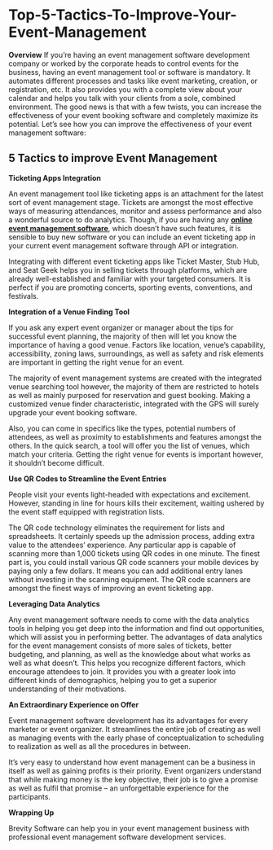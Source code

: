 # Top-5-Tactics-To-Improve-Your-Event-Management

<b>Overview</b>
If you’re having an event management software development company or worked by the corporate heads to control events for the business, having an event management tool or software is mandatory. It automates different processes and tasks like event marketing, creation, or registration, etc. It also provides you with a complete view about your calendar and helps you talk with your clients from a sole, combined environment.
The good news is that with a few twists, you can increase the effectiveness of your event booking software and completely maximize its potential. Let’s see how you can improve the effectiveness of your event management software:
 
 
<h2>5 Tactics to improve Event Management</h2>
 
 
<b>Ticketing Apps Integration</b> 

An event management tool like ticketing apps is an attachment for the latest sort of event management stage. Tickets are amongst the most effective ways of measuring attendances, monitor and assess performance and also a wonderful source to do analytics.
Though, if you are having any <a href="https://www.brevitysoftware.com/top-5-tactics-to-improve-your-event-management/" target="_blank"><b>online event management software</b></a>, which doesn’t have such features, it is sensible to buy new software or you can include an event ticketing app in your current event management software through API or integration.

Integrating with different event ticketing apps like Ticket Master, Stub Hub, and Seat Geek helps you in selling tickets through platforms, which are already well-established and familiar with your targeted consumers. It is perfect if you are promoting concerts, sporting events, conventions, and festivals.

 
<b>Integration of a Venue Finding Tool</b>

If you ask any expert event organizer or manager about the tips for successful event planning, the majority of then will let you know the importance of having a good venue. Factors like location, venue’s capability, accessibility, zoning laws, surroundings, as well as safety and risk elements are important in getting the right venue for an event.

The majority of event management systems are created with the integrated venue searching tool however, the majority of them are restricted to hotels as well as mainly purposed for reservation and guest booking. Making a customized venue finder characteristic, integrated with the GPS will surely upgrade your event booking software.

Also, you can come in specifics like the types, potential numbers of attendees, as well as proximity to establishments and features amongst the others. In the quick search, a tool will offer you the list of venues, which match your criteria. Getting the right venue for events is important however, it shouldn’t become difficult.

 
<b>Use QR Codes to Streamline the Event Entries</b>

People visit your events light-headed with expectations and excitement. However, standing in line for hours kills their excitement, waiting ushered by the event staff equipped with registration lists.

The QR code technology eliminates the requirement for lists and spreadsheets. It certainly speeds up the admission process, adding extra value to the attendees’ experience. Any particular app is capable of scanning more than 1,000 tickets using QR codes in one minute.
The finest part is, you could install various QR code scanners your mobile devices by paying only a few dollars. It means you can add additional entry lanes without investing in the scanning equipment. The QR code scanners are amongst the finest ways of improving an event ticketing app.

 
<b>Leveraging Data Analytics</b>

Any event management software needs to come with the data analytics tools in helping you get deep into the information and find out opportunities, which will assist you in performing better. The advantages of data analytics for the event management consists of more sales of tickets, better budgeting, and planning, as well as the knowledge about what works as well as what doesn’t.
This helps you recognize different factors, which encourage attendees to join. It provides you with a greater look into different kinds of demographics, helping you to get a superior understanding of their motivations.

 
<b>An Extraordinary Experience on Offer</b>

Event management software development has its advantages for every marketer or event organizer. It streamlines the entire job of creating as well as managing events with the early phase of conceptualization to scheduling to realization as well as all the procedures in between.

It’s very easy to understand how event management can be a business in itself as well as gaining profits is their priority. Event organizers understand that while making money is the key objective, their job is to give a promise as well as fulfil that promise – an unforgettable experience for the participants.

 
<b>Wrapping Up</b>

Brevity Software can help you in your event management business with professional event management software development services.
